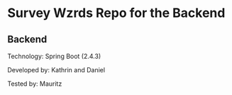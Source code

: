 # Survey Wzrds Repo for the Backend

## Backend

Technology: Spring Boot (2.4.3)

Developed by: Kathrin and Daniel

Tested by: Mauritz
